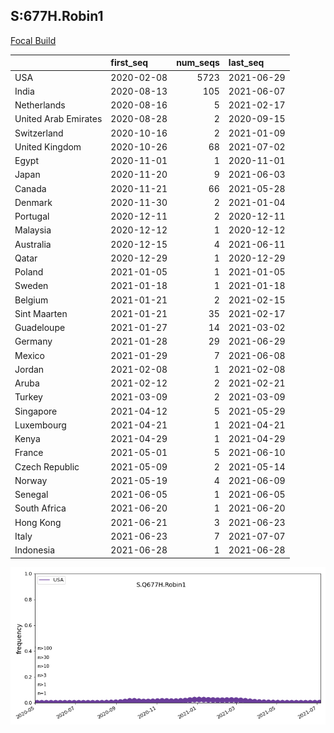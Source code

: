 

## S:677H.Robin1
[Focal Build](https://nextstrain.org/groups/neherlab/ncov/S.Q677H.Robin1?f_country=USA)

|                      | first_seq   |   num_seqs | last_seq   |
|:---------------------|:------------|-----------:|:-----------|
| USA                  | 2020-02-08  |       5723 | 2021-06-29 |
| India                | 2020-08-13  |        105 | 2021-06-07 |
| Netherlands          | 2020-08-16  |          5 | 2021-02-17 |
| United Arab Emirates | 2020-08-28  |          2 | 2020-09-15 |
| Switzerland          | 2020-10-16  |          2 | 2021-01-09 |
| United Kingdom       | 2020-10-26  |         68 | 2021-07-02 |
| Egypt                | 2020-11-01  |          1 | 2020-11-01 |
| Japan                | 2020-11-20  |          9 | 2021-06-03 |
| Canada               | 2020-11-21  |         66 | 2021-05-28 |
| Denmark              | 2020-11-30  |          2 | 2021-01-04 |
| Portugal             | 2020-12-11  |          2 | 2020-12-11 |
| Malaysia             | 2020-12-12  |          1 | 2020-12-12 |
| Australia            | 2020-12-15  |          4 | 2021-06-11 |
| Qatar                | 2020-12-29  |          1 | 2020-12-29 |
| Poland               | 2021-01-05  |          1 | 2021-01-05 |
| Sweden               | 2021-01-18  |          1 | 2021-01-18 |
| Belgium              | 2021-01-21  |          2 | 2021-02-15 |
| Sint Maarten         | 2021-01-21  |         35 | 2021-02-17 |
| Guadeloupe           | 2021-01-27  |         14 | 2021-03-02 |
| Germany              | 2021-01-28  |         29 | 2021-06-29 |
| Mexico               | 2021-01-29  |          7 | 2021-06-08 |
| Jordan               | 2021-02-08  |          1 | 2021-02-08 |
| Aruba                | 2021-02-12  |          2 | 2021-02-21 |
| Turkey               | 2021-03-09  |          2 | 2021-03-09 |
| Singapore            | 2021-04-12  |          5 | 2021-05-29 |
| Luxembourg           | 2021-04-21  |          1 | 2021-04-21 |
| Kenya                | 2021-04-29  |          1 | 2021-04-29 |
| France               | 2021-05-01  |          5 | 2021-06-10 |
| Czech Republic       | 2021-05-09  |          2 | 2021-05-14 |
| Norway               | 2021-05-19  |          4 | 2021-06-09 |
| Senegal              | 2021-06-05  |          1 | 2021-06-05 |
| South Africa         | 2021-06-20  |          1 | 2021-06-20 |
| Hong Kong            | 2021-06-21  |          3 | 2021-06-23 |
| Italy                | 2021-06-23  |          7 | 2021-07-07 |
| Indonesia            | 2021-06-28  |          1 | 2021-06-28 |

![Overall trends S.Q677H.Robin1](/overall_trends_figures/overall_trends_S.Q677H.Robin1.png)